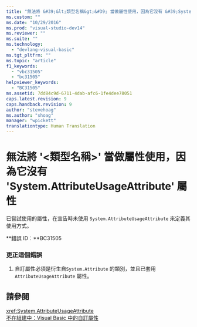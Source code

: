 ```yaml
---
title: "無法將 &#39;&lt;類型名稱&gt;&#39; 當做屬性使用，因為它沒有 &#39;System.AttributeUsageAttribute&#39; 屬性 | Microsoft Docs"
ms.custom: ""
ms.date: "10/29/2016"
ms.prod: "visual-studio-dev14"
ms.reviewer: ""
ms.suite: ""
ms.technology: 
  - "devlang-visual-basic"
ms.tgt_pltfrm: ""
ms.topic: "article"
f1_keywords: 
  - "vbc31505"
  - "bc31505"
helpviewer_keywords: 
  - "BC31505"
ms.assetid: 7dd84c9d-6711-4dab-afc6-1fe4dee78051
caps.latest.revision: 9
caps.handback.revision: 9
author: "stevehoag"
ms.author: "shoag"
manager: "wpickett"
translationtype: Human Translation
---
```

# 無法將 &#39;&lt;類型名稱&gt;&#39; 當做屬性使用，因為它沒有 &#39;System.AttributeUsageAttribute&#39; 屬性
已嘗試使用的屬性，在宣告時未使用 `System.AttributeUsageAttribute` 來定義其使用方式。  
  
 **錯誤 ID︰**BC31505  
  
### 更正這個錯誤  
  
1.  自訂屬性必須是衍生自`System.Attribute` 的類別，並且已套用 `AttributeUsageAttribute` 屬性。  
  
## 請參閱  
 <xref:System.AttributeUsageAttribute>   
 [不在組建中：Visual Basic 中的自訂屬性](http://msdn.microsoft.com/zh-tw/d72d8a5c-8f64-4614-b15b-cad66845d047)